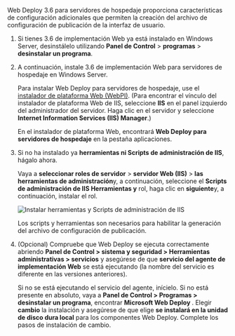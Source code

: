 Web Deploy 3.6 para servidores de hospedaje proporciona características de configuración adicionales que permiten la creación del archivo de configuración de publicación de la interfaz de usuario.

1. Si tienes 3.6 de implementación Web ya está instalado en Windows Server, desinstálelo utilizando **Panel de Control** > **programas** > **desinstalar un programa**.

2. A continuación, instale 3.6 de implementación Web para servidores de hospedaje en Windows Server.

    Para instalar Web Deploy para servidores de hospedaje, use el [instalador de plataforma Web (WebPI)](https://www.microsoft.com/web/downloads/platform.aspx). (Para encontrar el vínculo del instalador de plataforma Web de IIS, seleccione **IIS** en el panel izquierdo del administrador del servidor. Haga clic en el servidor y seleccione **Internet Information Services (IIS) Manager**.)

    En el instalador de plataforma Web, encontrará **Web Deploy para servidores de hospedaje** en la pestaña aplicaciones.

3. Si no ha instalado ya **herramientas ni Scripts de administración de IIS**, hágalo ahora.

    Vaya a **seleccionar roles de servidor** > **servidor Web (IIS)** > **las herramientas de administración**y, a continuación, seleccione el **Scripts de administración de IIS Herramientas y** rol, haga clic en **siguiente**y, a continuación, instalar el rol.

    ![Instalar herramientas y Scripts de administración de IIS](../../deployment/media/tutorial-iis-management-scripts-and-tools.png)

    Los scripts y herramientas son necesarios para habilitar la generación del archivo de configuración de publicación.

4. (Opcional) Compruebe que Web Deploy se ejecuta correctamente abriendo **Panel de Control > sistema y seguridad > Herramientas administrativas > servicios** y asegúrese de que **servicio del agente de implementación Web** se está ejecutando (la nombre del servicio es diferente en las versiones anteriores).

    Si no se está ejecutando el servicio del agente, inícielo. Si no está presente en absoluto, vaya a **Panel de Control > Programas > desinstalar un programa**, encontrar **Microsoft Web Deploy <version>** . Elegir **cambio** la instalación y asegúrese de que elige **se instalará en la unidad de disco dura local** para los componentes Web Deploy. Complete los pasos de instalación de cambio.